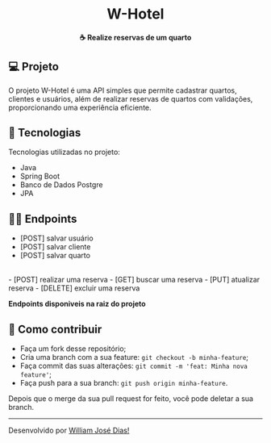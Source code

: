 <h1 align="center">W-Hotel</h1>

<h4 align="center">
  ☕ Realize reservas de um quarto
</h4>


## 💻 Projeto
O projeto W-Hotel é uma API simples que permite cadastrar quartos, clientes e usuários, além de realizar reservas de quartos com validações, proporcionando uma experiência eficiente.

## :rocket: Tecnologias

Tecnologias utilizadas no projeto:

- Java
- Spring Boot
- Banco de Dados Postgre
- JPA

## 👨‍💻 Endpoints
- [POST] salvar usuário
- [POST] salvar cliente
- [POST] salvar quarto
 </br>
- [POST] realizar uma reserva
- [GET] buscar uma reserva
- [PUT] atualizar reserva
- [DELETE] excluir uma reserva

<strong>Endpoints disponiveis na raiz do projeto</strong>

## 🤔 Como contribuir

- Faça um fork desse repositório;
- Cria uma branch com a sua feature: `git checkout -b minha-feature`;
- Faça commit das suas alterações: `git commit -m 'feat: Minha nova feature'`;
- Faça push para a sua branch: `git push origin minha-feature`.

Depois que o merge da sua pull request for feito, você pode deletar a sua branch.



---

Desenvolvido por [William José Dias!](https://github.com/WilliamWJD)